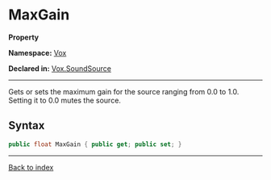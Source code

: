 # MaxGain

**Property**

**Namespace:** [Vox](Vox.md)

**Declared in:** [Vox.SoundSource](Vox.SoundSource.md)

------



Gets or sets the maximum gain for the source ranging
from 0.0 to 1.0. Setting it to 0.0 mutes the source.


## Syntax

```csharp
public float MaxGain { public get; public set; }
```

------

[Back to index](index.md)
